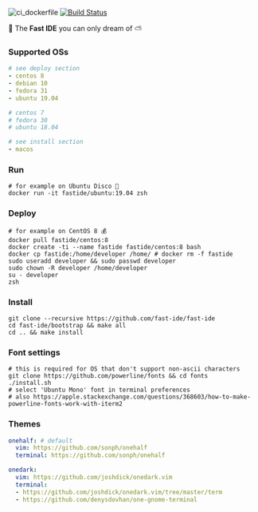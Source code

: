 ![ci_dockerfile](https://github.com/fast-ide/fast-ide/workflows/ci_dockerfile/badge.svg?branch=master)
[![Build Status](https://travis-ci.org/fast-ide/fast-ide.svg?branch=master)](https://travis-ci.org/fast-ide/fast-ide)

💨 The **Fast IDE** you can only dream of ⛅

### Supported OSs

```yaml
# see deploy section
- centos 8
- debian 10
- fedora 31
- ubuntu 19.04

# centos 7
# fedora 30
# ubuntu 18.04
```

```yaml
# see install section
- macos
```

### Run

```Shell
# for example on Ubuntu Disco 🕺
docker run -it fastide/ubuntu:19.04 zsh
```

### Deploy

```Shell
# for example on CentOS 8 💰
docker pull fastide/centos:8
docker create -ti --name fastide fastide/centos:8 bash
docker cp fastide:/home/developer /home/ # docker rm -f fastide
sudo useradd developer && sudo passwd developer
sudo chown -R developer /home/developer
su - developer
zsh
```

### Install

```Shell
git clone --recursive https://github.com/fast-ide/fast-ide
cd fast-ide/bootstrap && make all
cd .. && make install
```

### Font settings

```Shell
# this is required for OS that don't support non-ascii characters
git clone https://github.com/powerline/fonts && cd fonts
./install.sh
# select 'Ubuntu Mono' font in terminal preferences
# also https://apple.stackexchange.com/questions/368603/how-to-make-powerline-fonts-work-with-iterm2
```

### Themes

```yaml
onehalf: # default
  vim: https://github.com/sonph/onehalf
  terminal: https://github.com/sonph/onehalf

onedark:
  vim: https://github.com/joshdick/onedark.vim
  terminal: 
  - https://github.com/joshdick/onedark.vim/tree/master/term
  - https://github.com/denysdovhan/one-gnome-terminal
```
